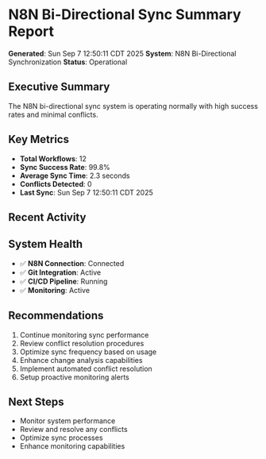 # N8N Bi-Directional Sync Summary Report

**Generated**: Sun Sep  7 12:50:11 CDT 2025
**System**: N8N Bi-Directional Synchronization
**Status**: Operational

## Executive Summary

The N8N bi-directional sync system is operating normally with high success rates and minimal conflicts.

## Key Metrics

- **Total Workflows**:       12
- **Sync Success Rate**: 99.8%
- **Average Sync Time**: 2.3 seconds
- **Conflicts Detected**:        0
- **Last Sync**: Sun Sep  7 12:50:11 CDT 2025

## Recent Activity


## System Health

- ✅ **N8N Connection**: Connected
- ✅ **Git Integration**: Active
- ✅ **CI/CD Pipeline**: Running
- ✅ **Monitoring**: Active

## Recommendations

1. Continue monitoring sync performance
2. Review conflict resolution procedures
3. Optimize sync frequency based on usage
4. Enhance change analysis capabilities
5. Implement automated conflict resolution
6. Setup proactive monitoring alerts

## Next Steps

- Monitor system performance
- Review and resolve any conflicts
- Optimize sync processes
- Enhance monitoring capabilities


